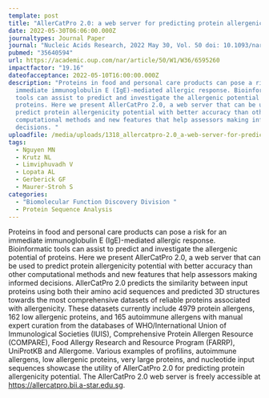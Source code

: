 ```yaml
---
template: post
title: "AllerCatPro 2.0: a web server for predicting protein allergenicity potential"
date: 2022-05-30T06:06:00.000Z
journaltypes: Journal Paper
journal: "Nucleic Acids Research, 2022 May 30, Vol. 50 doi: 10.1093/nar/gkac446"
pubmed: "35640594"
url: https://academic.oup.com/nar/article/50/W1/W36/6595260
impactfactor: "19.16"
dateofacceptance: 2022-05-10T16:00:00.000Z
description: "Proteins in food and personal care products can pose a risk for an
  immediate immunoglobulin E (IgE)-mediated allergic response. Bioinformatic
  tools can assist to predict and investigate the allergenic potential of
  proteins. Here we present AllerCatPro 2.0, a web server that can be used to
  predict protein allergenicity potential with better accuracy than other
  computational methods and new features that help assessors making informed
  decisions. "
uploadfile: /media/uploads/1318_allercatpro-2.0_a-web-server-for-predicting.pdf
tags:
  - Nguyen MN
  - Krutz NL
  - Limviphuvadh V
  - Lopata AL
  - Gerberick GF
  - Maurer-Stroh S
categories:
  - "Biomolecular Function Discovery Division "
  - Protein Sequence Analysis
---
```

<!--StartFragment-->

Proteins in food and personal care products can pose a risk for an immediate immunoglobulin E (IgE)-mediated allergic response. Bioinformatic tools can assist to predict and investigate the allergenic potential of proteins. Here we present AllerCatPro 2.0, a web server that can be used to predict protein allergenicity potential with better accuracy than other computational methods and new features that help assessors making informed decisions. AllerCatPro 2.0 predicts the similarity between input proteins using both their amino acid sequences and predicted 3D structures towards the most comprehensive datasets of reliable proteins associated with allergenicity. These datasets currently include 4979 protein allergens, 162 low allergenic proteins, and 165 autoimmune allergens with manual expert curation from the databases of WHO/International Union of Immunological Societies (IUIS), Comprehensive Protein Allergen Resource (COMPARE), Food Allergy Research and Resource Program (FARRP), UniProtKB and Allergome. Various examples of profilins, autoimmune allergens, low allergenic proteins, very large proteins, and nucleotide input sequences showcase the utility of AllerCatPro 2.0 for predicting protein allergenicity potential. The AllerCatPro 2.0 web server is freely accessible at <https://allercatpro.bii.a-star.edu.sg>.

<!--EndFragment-->